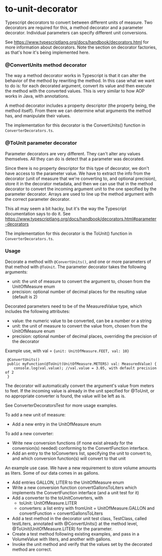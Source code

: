 # to-unit-decorator 

Typescript decorators to convert between different units of measure. 
Two decorators are required for this, a method decorator and a parameter decorator.
Individual parameters can specify different unit conversions.

See https://www.typescriptlang.org/docs/handbook/decorators.html for more information
about decorators. Note the section on decorator factories, as that's how it's being
implemented here.

### @ConvertUnits method decorator
The way a method decorator works in Typescript is that it can alter the behavior
of the method by rewriting the method. In this case what we want to do is: for each 
decorated argument, convert its value and then execute the method with the converted values. 
This is very similar to how AOP works in Java, with annotations. 

A method decorator includes a property descriptor (the property being, the method itself). 
From there we can determine what arguments the method has, and manipulate their values. 

The implementation for this decorator is the ConvertUnits() function in `ConverterDecorators.ts`.

### @ToUnit parameter decorator
Parameter decorators are very different. They can't alter any values themselves. 
All they can do is detect that a parameter was decorated. 

Since there is no property descriptor for
this type of decorator, we don't have access to the parameter value. We have to extract the
info from the decorator (unit of measure that we're converting to, and optional precision), store
it in the decorator metadata, and then we can use that in the method decorator to convert the
incoming argument unit to the one specified by the parameter decorator. Arrays are used to line 
up the method argument with the correct parameter decorator. 

This all may seem a bit hacky, but it's the way the Typescript documentation says to do it. 
See https://www.typescriptlang.org/docs/handbook/decorators.html#parameter-decorators

The implementation for this decorator is the ToUnit() function in `ConverterDecorators.ts`.

### Usage 
Decorate a method with `@ConvertUnits()`, and one or more parameters of that method with `@ToUnit`.
The parameter decorator takes the following arguments:

 * unit: the unit of measure to convert the argument to, chosen from the UnitOfMeasure enum
 * precision: optional number of decimal places for the resulting value (default is 2)

Decorated parameters need to be of the MeasuredValue type, which includes the following attributes:

 * value: the numeric value to be converted, can be a number or a string 
 * unit: the unit of measure to convert the value from, chosen from the UnitOfMeasure enum
 * precision: optional number of decimal places, overriding the precision of the decorator

Example use, with val = `{unit: UnitOfMeasure.FEET, val: 10}` 

```
 @ConvertUnits()
 public myFunction(@ToUnit(UnitOfMeasure.METERS) val: MeasuredValue) {
    console.log(val.value); //val.value = 3.05, with default precision of 2	
 }
```

The decorator will automatically convert the argument's value 
from meters to feet. If the incoming value is already in the unit specified for 
@ToUnit, or no appropriate converter is found, the value will be left as is. 

See ConverterDecoratorsTest for more usage examples.

To add a new unit of measure:
 * Add a new entry in the UnitOfMeasure enum
 
To add a new converter:
 * Write new conversion functions (if none exist already for the conversion(s) needed) 
 conforming to the ConvertFunction interface.
 * Add an entry to the toConverters list, specifying the unit to
 convert to, and which conversion function(s) will convert to that
 unit  
 
 An example use case. We have a new requirement to store volume amounts
 as liters. Some of our data comes in as gallons. 
 
  * Add entries GALLON, LITER to the UnitOfMeasure enum
  * Write a new conversion function convertGallonsToLiters
  which implements the ConvertFunction interface (and a unit test for it)
  * Add a converter to the toUnitConverters, with 
    * toUnit: UnitOfMeasure.LITER
    * converters: a list entry with fromUnit = UnitOfMeasure.GALLON and 
    convertFunction = convertGallonsToLiters
  * Add a test method in the decorator unit test class, TestClass, called testLiters, 
 annotated with @ConvertUnits() at the method level, @ToUnit(UnitOfMeasure.LITER) for the parameter.
  * Create a test method following existing examples, and pass in a VolumeValue with liters, and another with gallons. 
  * Invoke the unit method and verify that the values set by the decorated method are correct.


